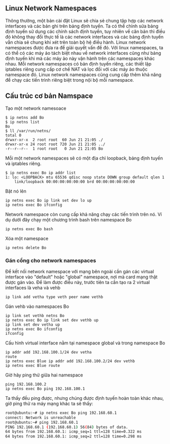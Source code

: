 ﻿## Linux Network Namespaces

Thông thường, một bản cài đặt Linux sẽ chia sẻ chung tập hợp các network interfaces và các bản ghi trên bảng định tuyến. Ta có thể chỉnh sửa bảng định tuyến sử dụng các chính sách định tuyến, tuy nhiên về căn bản thì điều đó không thay đổi thực tế là các network interfaces và các bảng định tuyến vẫn chia sẻ chung khi xét trên toàn bộ hệ điều hành. Linux network namespaces được đưa ra để giải quyết vấn đề đó. Với linux namespaces, ta có thể có các máy ảo tách biệt nhau về network interfaces cũng như bảng định tuyến khi mà các máy ảo này vận hành trên các namespaces khác nhau. Mỗi network namespaces có bản định tuyến riêng, các thiết lập iptables riêng cung cấp cơ chế NAT và lọc đối với các máy ảo thuộc namespace đó. Linux network namespaces cũng cung cấp thêm khả năng để chạy các tiến trình riêng biệt trong nội bộ mỗi namespace.

## Cấu trúc cơ bản Namspace

Tạo một network namesoace

	$ ip netns add Bo
	$ ip netns list
	Bo
	$ ll /var/run/netns/
	total 0
	drwxr-xr-x  2 root root  60 Jun 21 21:05 ./
	drwxr-xr-x 24 root root 720 Jun 21 21:05 ../
	-r--r--r--  1 root root   0 Jun 21 21:05 Bo

Mỗi một network namespaces sẽ có một địa chỉ loopback, bảng định tuyến và iptables riêng.

	$ ip netns exec Bo ip addr list
	1: lo: <LOOPBACK> mtu 65536 qdisc noop state DOWN group default qlen 1
	    link/loopback 00:00:00:00:00:00 brd 00:00:00:00:00:00

Bật nó lên

	ip netns exec Bo ip link set dev lo up
	ip netns exec Bo ifconfig

Network namespace còn cung cấp khả năng chạy các tiến trình trên nó. Ví dụ dưới đây chạy một chương trình bash trên namespace Bo

	ip netns exec Bo bash

Xóa một namespace

	ip netns delete Bo

### Gán cổng cho network namespaces

Để kết nối network namespace với mạng bên ngoài cần gán các virtual interface vào "default" hoặc "global" namespace, nơi mà card mạng thật được gán vào. Để làm được điều này, trước tiên ta cần tạo ra 2 virtual interfaces là veha và vehb

	ip link add vetha type veth peer name vethb

Gán vehb vào namespaces Bo

	ip link set vethb netns Bo
	ip netns exec Bo ip link set dev vethb up
	ip link set dev vetha up
	ip netns exec Bo ifconfig
	ifconfig

Cấu hình virtual interface nằm tại namespace global và trong namespace Bo

	ip addr add 192.168.100.1/24 dev vetha
	route
	ip netns exec Blue ip addr add 192.168.100.2/24 dev vethb
	ip netns exec Blue route

Giờ hãy ping thử giữa hai namespace

	ping 192.168.100.2
	ip netns exec Bo ping 192.168.100.1

Ta thấy đều ping được, nhưng chúng được định tuyến hoàn toàn khác nhau, giờ ping thử ra máy mạng khác ta sẽ thấy:

```sh
root@ubuntu:~# ip netns exec Bo ping 192.168.60.1
connect: Network is unreachable
root@ubuntu:~# ping 192.168.60.1
PING 192.168.60.1 (192.168.60.1) 56(84) bytes of data.
64 bytes from 192.168.60.1: icmp_seq=1 ttl=128 time=0.322 ms
64 bytes from 192.168.60.1: icmp_seq=2 ttl=128 time=0.298 ms
```
